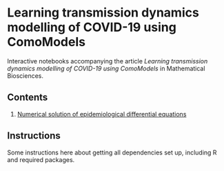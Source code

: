 # Learning transmission dynamics modelling of COVID-19 using ComoModels

Interactive notebooks accompanying the article _Learning transmission dynamics modelling of COVID-19 using ComoModels_ in Mathematical Biosciences.

## Contents

1. [Numerical solution of epidemiological differential equations](Numerical_solution_of_SEIRD.Rmd)

## Instructions

Some instructions here about getting all dependencies set up, including R and required packages.
